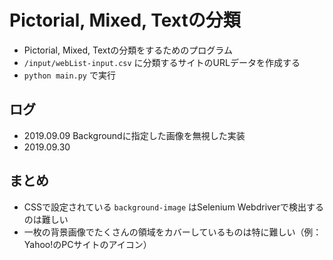 
# Pictorial, Mixed, Textの分類
- Pictorial, Mixed, Textの分類をするためのプログラム
- `/input/webList-input.csv` に分類するサイトのURLデータを作成する
- `python main.py` で実行

## ログ
- 2019.09.09 Backgroundに指定した画像を無視した実装
- 2019.09.30 

## まとめ
- CSSで設定されている `background-image` はSelenium Webdriverで検出するのは難しい
- 一枚の背景画像でたくさんの領域をカバーしているものは特に難しい（例：Yahoo!のPCサイトのアイコン）